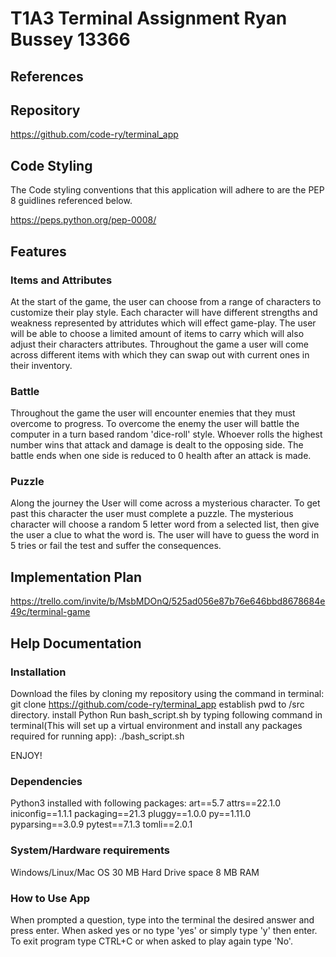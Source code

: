 # T1A3 Terminal Assignment Ryan Bussey 13366

## References

## Repository

https://github.com/code-ry/terminal_app

## Code Styling

The Code styling conventions that this application will adhere to are the PEP 8 guidlines referenced below.

https://peps.python.org/pep-0008/

## Features

### Items and Attributes

At the start of the game, the user can choose from a range of characters to customize their play style. Each character will have different strengths and weakness represented by attridutes which will effect game-play. The user will be able to choose a limited amount of items to carry which will also adjust their characters attributes. Throughout the game a user will come across different items with which they can swap out with current ones in their inventory.

### Battle

Throughout the game the user will encounter enemies that they must overcome to progress. To overcome the enemy the user will battle the computer in a turn based random 'dice-roll' style. Whoever rolls the highest number wins that attack and damage is dealt to the opposing side. The battle ends when one side is reduced to 0 health after an attack is made.

### Puzzle

Along the journey the User will come across a mysterious character. To get past this character the user must complete a puzzle. The mysterious character will choose a random 5 letter word from a selected list, then give the user a clue to what the word is. The user will have to guess the word in 5 tries or fail the test and suffer the consequences.

## Implementation Plan

https://trello.com/invite/b/MsbMDOnQ/525ad056e87b76e646bbd8678684e49c/terminal-game

## Help Documentation

### Installation

Download the files by cloning my repository using the command in terminal:
git clone https://github.com/code-ry/terminal_app
establish pwd to /src directory.
install Python
Run bash_script.sh by typing following command in terminal(This will set up a virtual environment and install any packages required for running app):
./bash_script.sh

ENJOY!

### Dependencies

Python3 installed with following packages:
art==5.7
attrs==22.1.0
iniconfig==1.1.1
packaging==21.3
pluggy==1.0.0
py==1.11.0
pyparsing==3.0.9
pytest==7.1.3
tomli==2.0.1

### System/Hardware requirements

Windows/Linux/Mac OS
30 MB Hard Drive space
8 MB RAM

### How to Use App

When prompted a question, type into the terminal the desired answer and press enter.
When asked yes or no type 'yes' or simply type 'y' then enter.
To exit program type CTRL+C or when asked to play again type 'No'.